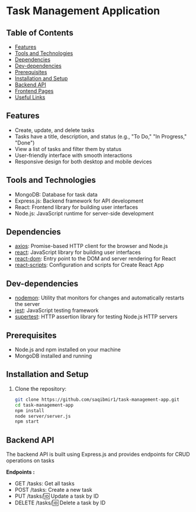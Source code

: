 # Task Management Application

## Table of Contents

- [Features](#features)
- [Tools and Technologies](#tools-and-technologies)
- [Dependencies](#dependencies)
- [Dev-dependencies](#dev-dependencies)
- [Prerequisites](#prerequisites)
- [Installation and Setup](#installation-and-setup)
- [Backend API](#backend-api)
- [Frontend Pages](#frontend-pages)
- [Useful Links](#useful-links)

## Features

- Create, update, and delete tasks
- Tasks have a title, description, and status (e.g., "To Do," "In Progress," "Done")
- View a list of tasks and filter them by status
- User-friendly interface with smooth interactions
- Responsive design for both desktop and mobile devices

## Tools and Technologies

- MongoDB: Database for task data
- Express.js: Backend framework for API development
- React: Frontend library for building user interfaces
- Node.js: JavaScript runtime for server-side development

## Dependencies

- [axios](https://www.npmjs.com/package/axios): Promise-based HTTP client for the browser and Node.js
- [react](https://reactjs.org/): JavaScript library for building user interfaces
- [react-dom](https://reactjs.org/docs/react-dom.html): Entry point to the DOM and server rendering for React
- [react-scripts](https://www.npmjs.com/package/react-scripts): Configuration and scripts for Create React App

## Dev-dependencies

- [nodemon](https://www.npmjs.com/package/nodemon): Utility that monitors for changes and automatically restarts the server
- [jest](https://jestjs.io/): JavaScript testing framework
- [supertest](https://www.npmjs.com/package/supertest): HTTP assertion library for testing Node.js HTTP servers

## Prerequisites

- Node.js and npm installed on your machine
- MongoDB installed and running

## Installation and Setup

1. Clone the repository:

   ```bash
   git clone https://github.com/saqibmir1/task-management-app.git
   cd task-management-app
   npm install
   node server/server.js
   npm start
   ```

## Backend API
The backend API is built using Express.js and provides endpoints for CRUD operations on tasks

**Endpoints :**
- GET /tasks: Get all tasks
- POST /tasks: Create a new task
- PUT /tasks/:id: Update a task by ID
- DELETE /tasks/:id: Delete a task by ID






